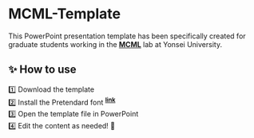 # MCML-Template

This PowerPoint presentation template has been specifically created for graduate students working in the [**MCML**](https://mcml.yonsei.ac.kr) lab at Yonsei University.

## ✨ How to use

1️⃣ Download the template  
2️⃣ Install the Pretendard font <sup>[**link**](https://cactus.tistory.com/306)</sup>  
3️⃣ Open the template file in PowerPoint  
4️⃣ Edit the content as needed! 🎨
